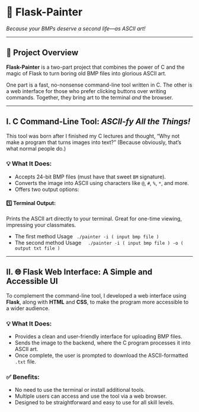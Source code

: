 # 🎨 Flask-Painter  
*Because your BMPs deserve a second life—as ASCII art!*

---

## 🧠 Project Overview

**Flask-Painter** is a two-part project that combines the power of C and the magic of Flask to turn boring old BMP files into glorious ASCII art.

One part is a fast, no-nonsense command-line tool written in C. The other is a web interface for those who prefer clicking buttons over writing commands. Together, they bring art to the terminal *and* the browser.

---

## I. C Command-Line Tool: *ASCII-fy All the Things!*

This tool was born after I finished my C lectures and thought, “Why not make a program that turns images into text?” (Because obviously, that’s what normal people do.)

### 💡 What It Does:
- Accepts 24-bit BMP files (must have that sweet `BM` signature).
- Converts the image into ASCII using characters like `@`, `#`, `%`, `*`, and more.
- Offers two output options:

#### 1️⃣ Terminal Output:
Prints the ASCII art directly to your terminal. Great for one-time viewing, impressing your classmates.

- The first method Usage
```  ./painter -i ( input bmp file ) ```
- The second method Usage
```  ./painter -i ( input bmp file ) -o ( output txt file )```

---

## II. 🌐 Flask Web Interface: A Simple and Accessible UI

To complement the command-line tool, I developed a web interface using **Flask**, along with **HTML** and **CSS**, to make the program more accessible to a wider audience.

### 💡 What It Does:
- Provides a clean and user-friendly interface for uploading BMP files.
- Sends the image to the backend, where the C program processes it into ASCII art.
- Once complete, the user is prompted to download the ASCII-formatted `.txt` file.

### ✅ Benefits:
- No need to use the terminal or install additional tools.
- Multiple users can access and use the tool via a web browser.
- Designed to be straightforward and easy to use for all skill levels.

